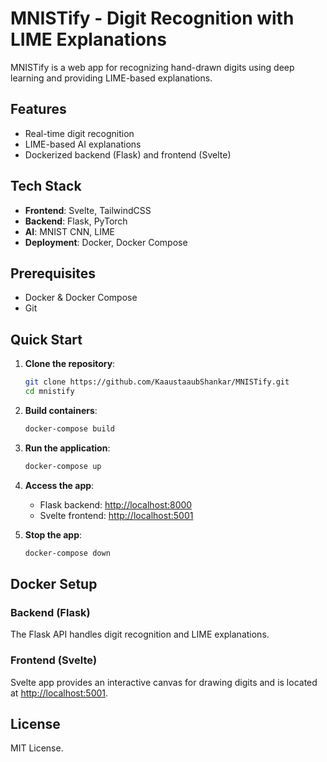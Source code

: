 # MNISTify - Digit Recognition with LIME Explanations

MNISTify is a web app for recognizing hand-drawn digits using deep learning and providing LIME-based explanations.

## Features
- Real-time digit recognition
- LIME-based AI explanations
- Dockerized backend (Flask) and frontend (Svelte)

## Tech Stack
- **Frontend**: Svelte, TailwindCSS
- **Backend**: Flask, PyTorch
- **AI**: MNIST CNN, LIME
- **Deployment**: Docker, Docker Compose

## Prerequisites
- Docker & Docker Compose
- Git

## Quick Start

1. **Clone the repository**:
   ```bash
   git clone https://github.com/KaaustaaubShankar/MNISTify.git
   cd mnistify
   ```

2. **Build containers**:
   ```bash
   docker-compose build
   ```

3. **Run the application**:
   ```bash
   docker-compose up
   ```

4. **Access the app**:
   - Flask backend: [http://localhost:8000](http://localhost:8000)
   - Svelte frontend: [http://localhost:5001](http://localhost:5001)
     
5. **Stop the app**:
   ```bash
   docker-compose down
   ```

## Docker Setup

### Backend (Flask)
The Flask API handles digit recognition and LIME explanations.

### Frontend (Svelte)
Svelte app provides an interactive canvas for drawing digits and is located at [http://localhost:5001](http://localhost:5001).

## License
MIT License.

